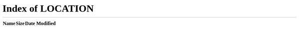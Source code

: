 ```yaml
---
layout: default
title: Hjem  
description: "Lad os gøre i dag nemmere, bedre. En mennskecentreret software virksomhed"
lang: da
permalink: /da/
---
```


<p>Omdirigerer til dansk forside...</p>
<p><a href="/">Klik her hvis du ikke omdirigeres automatisk</a></p>

<script>
    window.location.href = '/';
</script>

<meta http-equiv="refresh" content="0; url=/">
